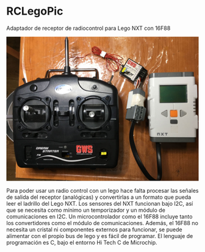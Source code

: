 # RCLegoPic
Adaptador de receptor de radiocontrol para Lego NXT con 16F88

![LegoRC](/LegoRC.jpg)

Para poder usar un radio control con un lego hace falta procesar las señales de salida del receptor (analógicas) y convertirlas a un formato que pueda leer el ladrillo del Lego NXT. Los sensores del NXT funcionan bajo I2C, así que se necesita como mínimo un temporizador y un módulo de comunicaciones en I2C. Un microcontrolador como el 16F88 incluye tanto los convertidores como el módulo de comunicaciones. Además, el 16F88 no necesita un cristal ni componentes externos para funcionar, se puede alimentar con el propio bus de lego y es fácil de programar. El lenguaje de programación es C, bajo el entorno Hi Tech C de Microchip.